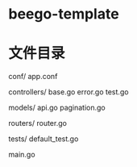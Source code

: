 # beego-template

# 文件目录
conf/
  app.conf

controllers/
    base.go
    error.go
    test.go

models/
    api.go
    pagination.go

routers/
    router.go

tests/
    default_test.go

main.go
